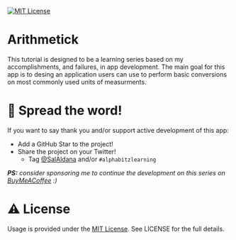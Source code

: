 [![MIT License](https://img.shields.io/badge/License-MIT-blue?style=for-the-badge)]()

# Arithmetick

This tutorial is designed to be a learning series based on my accomplishments, and failures, in app development. The main goal for this app is to desing an application users can use to perform basic conversions on most commonly used units of measurments. 

# 🌟 Spread the word!

If you want to say thank you and/or support active development of this app:

- Add a GitHub Star to the project!
- Share the project on your Twitter!
  - Tag [@SalAldana](https://twitter.com/salaldana) and/or `#alphabitzlearning`

_**PS:** consider sponsoring me to continue the development on this series on [BuyMeACoffee](https://www.buymeacoffee.com/DzYEctGLf) :)_

# ⚠️ License

Usage is provided under the [MIT License](http://http//opensource.org/licenses/mit-license.php). See LICENSE for the full details.

